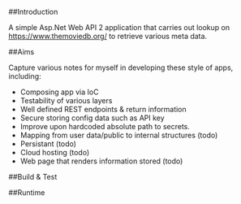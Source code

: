 ##Introduction

A simple Asp.Net Web API 2 application that carries out lookup on https://www.themoviedb.org/ to retrieve various meta data.

##Aims

Capture various notes for myself in developing these style of apps, including:
* Composing app via IoC
* Testability of various layers
* Well defined REST endpoints & return information
* Secure storing config data such as API key
* Improve upon hardcoded absolute path to secrets.
* Mapping from user data/public to internal structures (todo)
* Persistant (todo)
* Cloud hosting (todo)
* Web page that renders information stored (todo)


##Build & Test

##Runtime

 

